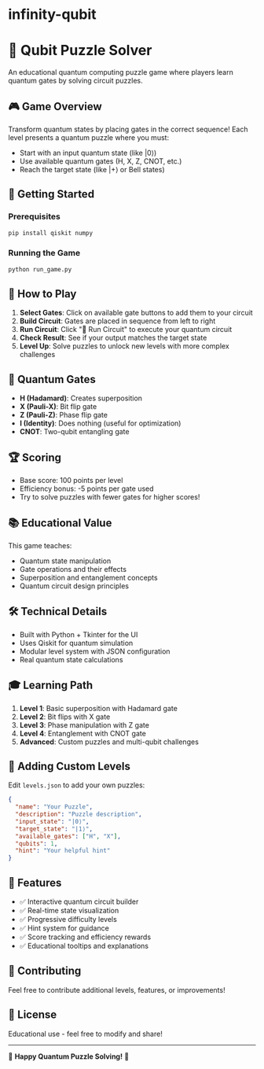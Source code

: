 # infinity-qubit

# 🔬 Qubit Puzzle Solver

An educational quantum computing puzzle game where players learn quantum gates by solving circuit puzzles.

## 🎮 Game Overview

Transform quantum states by placing gates in the correct sequence! Each level presents a quantum puzzle where you must:

- Start with an input quantum state (like |0⟩)
- Use available quantum gates (H, X, Z, CNOT, etc.)
- Reach the target state (like |+⟩ or Bell states)

## 🚀 Getting Started

### Prerequisites

```bash
pip install qiskit numpy
```

### Running the Game

```bash
python run_game.py
```

## 🎯 How to Play

1. **Select Gates**: Click on available gate buttons to add them to your circuit
2. **Build Circuit**: Gates are placed in sequence from left to right
3. **Run Circuit**: Click "🚀 Run Circuit" to execute your quantum circuit
4. **Check Result**: See if your output matches the target state
5. **Level Up**: Solve puzzles to unlock new levels with more complex challenges

## 🔬 Quantum Gates

- **H (Hadamard)**: Creates superposition
- **X (Pauli-X)**: Bit flip gate
- **Z (Pauli-Z)**: Phase flip gate
- **I (Identity)**: Does nothing (useful for optimization)
- **CNOT**: Two-qubit entangling gate

## 🏆 Scoring

- Base score: 100 points per level
- Efficiency bonus: -5 points per gate used
- Try to solve puzzles with fewer gates for higher scores!

## 📚 Educational Value

This game teaches:

- Quantum state manipulation
- Gate operations and their effects
- Superposition and entanglement concepts
- Quantum circuit design principles

## 🛠️ Technical Details

- Built with Python + Tkinter for the UI
- Uses Qiskit for quantum simulation
- Modular level system with JSON configuration
- Real quantum state calculations

## 🎓 Learning Path

1. **Level 1**: Basic superposition with Hadamard gate
2. **Level 2**: Bit flips with X gate
3. **Level 3**: Phase manipulation with Z gate
4. **Level 4**: Entanglement with CNOT gate
5. **Advanced**: Custom puzzles and multi-qubit challenges

## 🔧 Adding Custom Levels

Edit `levels.json` to add your own puzzles:

```json
{
  "name": "Your Puzzle",
  "description": "Puzzle description",
  "input_state": "|0⟩",
  "target_state": "|1⟩",
  "available_gates": ["H", "X"],
  "qubits": 1,
  "hint": "Your helpful hint"
}
```

## 🎪 Features

- ✅ Interactive quantum circuit builder
- ✅ Real-time state visualization
- ✅ Progressive difficulty levels
- ✅ Hint system for guidance
- ✅ Score tracking and efficiency rewards
- ✅ Educational tooltips and explanations

## 🤝 Contributing

Feel free to contribute additional levels, features, or improvements!

## 📜 License

Educational use - feel free to modify and share!

---

🌟 **Happy Quantum Puzzle Solving!** 🌟
